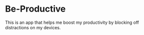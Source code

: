 # Be-Productive
This is an app that helps me boost my productivity by blocking off distractions on my devices.
